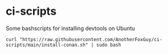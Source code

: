 # ci-scripts

Some bashscripts for installing devtools on Ubuntu 

`curl "https://raw.githubusercontent.com/AnotherFoxGuy/ci-scripts/main/install-conan.sh" | sudo bash`